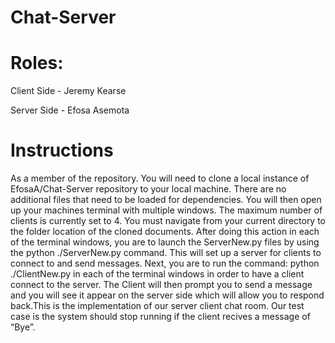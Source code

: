# Chat-Server









# Roles:

Client Side - Jeremy Kearse	

Server Side - Efosa Asemota





# Instructions

As a member of the repository. You will need to clone a local instance of EfosaA/Chat-Server repository to your local machine. There are no additional files that need to be loaded for dependencies. You will then open up your machines terminal with multiple windows. The maximum number of clients is currently set to 4. You must navigate from your current directory to the folder location of the cloned documents. After doing this action in each of the terminal windows, you are to launch the ServerNew.py files by using the python ./ServerNew.py command. This will set up a server for clients to connect to and send messages. Next, you are to run the command: python ./ClientNew.py in each of the terminal windows in order to have a client connect to the server. The Client will then prompt you to send a message and you will see it appear on the server side which will allow you to respond back.This is the implementation of our server client chat room. Our test case is the system should stop running if the client recives a message of “Bye”.
